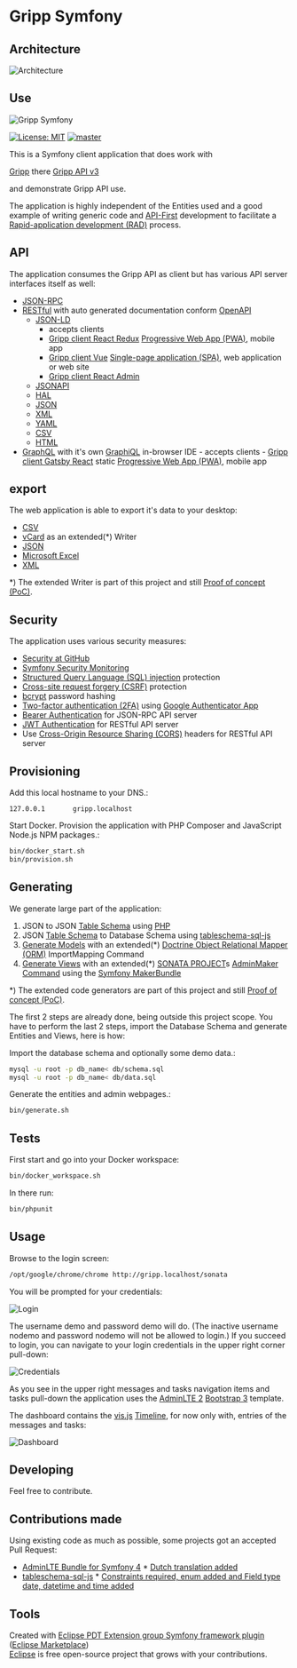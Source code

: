 # Gripp Symfony

## Architecture

![Architecture](./docs/architecture.png?raw=true "Architecture")

## Use

![Gripp Symfony](./docs/gripp_symfony.png?raw=true "Gripp Symfony")

[![License: MIT](https://img.shields.io/badge/License-MIT-blue.svg)](https://raw.githubusercontent.com/noud/gripp_api/master/LICENSE)
[![master](https://img.shields.io/badge/current-dev-aa11ff.svg)](https://github.com/noud/gripp_symfony/releases)

This is a Symfony client application that does work with

[Gripp](https://www.gripp.com) there [Gripp API v3](https://github.com/noud/gripp_api)

and demonstrate Gripp API use.

The application is highly independent of the Entities used and a good example of writing generic code and [API-First](https://swagger.io/resources/articles/adopting-an-api-first-approach/) development to facilitate a [Rapid-application development (RAD)](https://en.wikipedia.org/wiki/Rapid_application_development) process.

## API

The application consumes the Gripp API as client but has various API server interfaces itself as well:
* [JSON-RPC](https://www.jsonrpc.org/specification)
* [RESTful](https://en.wikipedia.org/wiki/Representational_state_transfer) with auto generated documentation conform [OpenAPI](https://swagger.io/specification/)
    * [JSON-LD](https://json-ld.org/)
        - accepts clients
         - [Gripp client React Redux](https://github.com/noud/gripp_client_react_redux/blob/master/README.md) [Progressive Web App (PWA)](https://en.wikipedia.org/wiki/Progressive_web_applications), mobile app
         - [Gripp client Vue](https://github.com/noud/gripp_client_vue/blob/master/README.md) [Single-page application (SPA)](https://en.wikipedia.org/wiki/Single-page_application), web application or web site
         - [Gripp client React Admin](https://github.com/noud/gripp_client_react_admin/blob/master/README.md)
    * [JSONAPI](http://jsonapi.org/)
    * [HAL](http://stateless.co/hal_specification.html)
    * [JSON](https://www.json.org/)
    * [XML](https://www.w3.org/XML/)
    * [YAML](http://yaml.org/)
    * [CSV](https://tools.ietf.org/html/rfc4180)
    * [HTML](https://whatwg.org/)
* [GraphQL](https://en.wikipedia.org/wiki/GraphQL) with it's own [GraphiQL](https://github.com/graphql/graphiql/tree/master/packages/graphiql#readme) in-browser IDE
        - accepts clients
         - [Gripp client Gatsby React](https://github.com/noud/gripp_client_react_gatsby/blob/master/README.md) static [Progressive Web App (PWA)](https://en.wikipedia.org/wiki/Progressive_web_applications), mobile app

## export

The web application is able to export it's data to your desktop:
* [CSV](https://en.wikipedia.org/wiki/Comma-separated_values)
* [vCard](https://en.wikipedia.org/wiki/VCard) as an extended(*) Writer
* [JSON](https://en.wikipedia.org/wiki/JSON)
* [Microsoft Excel](https://en.wikipedia.org/wiki/Microsoft_Excel#File_formats)
* [XML](https://en.wikipedia.org/wiki/XML)

*) The extended Writer is part of this project and still [Proof of concept (PoC)](https://en.wikipedia.org/wiki/Proof_of_concept).

## Security

The application uses various security measures:
* [Security at GitHub](https://github.com/security)
* [Symfony Security Monitoring](https://security.symfony.com)
* [Structured Query Language (SQL) injection](https://en.wikipedia.org/wiki/SQL_injection) protection
* [Cross-site request forgery (CSRF)](https://en.wikipedia.org/wiki/Cross-site_request_forgery) protection
* [bcrypt](https://en.wikipedia.org/wiki/Bcrypt) password hashing
* [Two-factor authentication (2FA)](https://en.wikipedia.org/wiki/Multi-factor_authentication) using [Google Authenticator App](https://play.google.com/store/apps/details?id=com.google.android.apps.authenticator2)
* [Bearer Authentication](https://swagger.io/docs/specification/authentication/bearer-authentication) for JSON-RPC API server
* [JWT Authentication](https://jwt.io/) for RESTful API server
* Use [Cross-Origin Resource Sharing (CORS)](https://enable-cors.org) headers for RESTful API server

## Provisioning

Add this local hostname to your DNS.:
```shell
127.0.0.1       gripp.localhost
```
Start Docker. Provision the application with PHP Composer and JavaScript Node.js NPM packages.:
```bash
bin/docker_start.sh
bin/provision.sh
```
## Generating

We generate large part of the application:
1. JSON to JSON [Table Schema](https://frictionlessdata.io/specs/table-schema) using [PHP](https://php.net)
2. JSON [Table Schema](https://frictionlessdata.io/specs/table-schema) to Database Schema using [tableschema-sql-js](https://github.com/frictionlessdata/tableschema-sql-js)
3. [Generate Models](https://symfony.com/doc/current/doctrine/reverse_engineering.html) with an extended(*) [Doctrine Object Relational Mapper (ORM)](https://www.doctrine-project.org/projects/orm.html) ImportMapping Command
4. [Generate Views](https://symfony.com/doc/master/bundles/SonataAdminBundle/reference/console.html#make-sonata-admin) with an extended(*) [SONATA PROJECT](https://sonata-project.org/)s [AdminMaker Command](https://symfony.com/doc/master/bundles/SonataAdminBundle/reference/console.html#make-sonata-admin) using the [Symfony MakerBundle](https://symfony.com/doc/current/bundles/SymfonyMakerBundle)

*) The extended code generators are part of this project and still [Proof of concept (PoC)](https://en.wikipedia.org/wiki/Proof_of_concept).

The first 2 steps are already done, being outside this project scope. You have to perform the last 2 steps, import the Database Schema and generate Entities and Views, here is how:

Import the database schema and optionally some demo data.:
```bash
mysql -u root -p db_name< db/schema.sql
mysql -u root -p db_name< db/data.sql
```
Generate the entities and admin webpages.:
```bash
bin/generate.sh
```
## Tests

First start and go into your Docker workspace:
```bash
bin/docker_workspace.sh
```
In there run:
```bash
bin/phpunit
```

## Usage

Browse to the login screen:
```bash
/opt/google/chrome/chrome http://gripp.localhost/sonata
```
You will be prompted for your credentials:

![Login](./docs/sonata_login.png?raw=true "Login")

The username demo and password demo will do. (The inactive username nodemo and password nodemo will not be allowed to login.) If you succeed to login, you can navigate to your login credentials in the upper right corner pull-down:

![Credentials](./docs/sonata_credentials.png?raw=true "Credentials")

As you see in the upper right messages and tasks navigation items and tasks pull-down the application uses the [AdminLTE 2](https://adminlte.io/preview) [Bootstrap 3](https://getbootstrap.com/docs/3.4/) template.

The dashboard contains the [vis.js](https://visjs.org) [Timeline](https://visjs.org/timeline_examples.html), for now only with, entries of the messages and tasks:

![Dashboard](./docs/sonata_dashboard.png?raw=true "Dashboard")

## Developing

Feel free to contribute.

## Contributions made

Using existing code as much as possible, some projects got an accepted Pull Request:
* [AdminLTE Bundle for Symfony 4](https://github.com/kevinpapst/AdminLTEBundle)
      * [Dutch translation added](https://github.com/kevinpapst/AdminLTEBundle/commit/9efc0f388ab908c7187ce7cbfc7d4ef6173e7da5#diff-f1f6a7153c98d120f1ff1ef005ce142e)
* [tableschema-sql-js](https://github.com/frictionlessdata/tableschema-sql-js)
      * [Constraints required, enum added and Field type date, datetime and time added](https://github.com/frictionlessdata/tableschema-sql-js/commit/aff64731771ce095d521373182d4f080fb5f84d2)

## Tools

Created with [Eclipse PDT Extension group Symfony framework plugin](http://p2-dev.pdt-extensions.org)
 ([Eclipse Marketplace](http://marketplace.eclipse.org/content/doctrine-plugin))   
[Eclipse](https://www.eclipse.org/) is free open-source project that grows with your contributions.